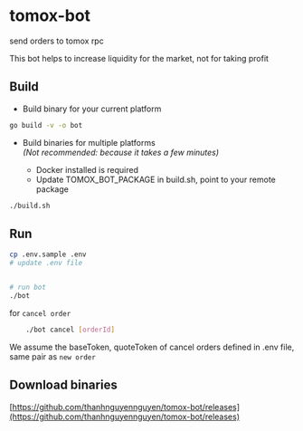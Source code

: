 # tomox-bot
send orders to tomox rpc

This bot helps to increase liquidity for the market, not for taking profit

## Build

- Build binary for your current platform 
```bash
go build -v -o bot
```
- Build binaries for multiple platforms<br/> 
_(Not recommended: because it takes a few minutes)_

  - Docker installed is required
  - Update TOMOX_BOT_PACKAGE in build.sh, point to your remote package
```bash
./build.sh
```
## Run
 ```bash
 cp .env.sample .env 
 # update .env file 

 
 # run bot 
 ./bot
 ```

for `cancel order`
```bash
    ./bot cancel [orderId]
```
We assume the baseToken, quoteToken of cancel orders defined in .env file, same pair as `new order`
 
## Download binaries
[https://github.com/thanhnguyennguyen/tomox-bot/releases](https://github.com/thanhnguyennguyen/tomox-bot/releases)
